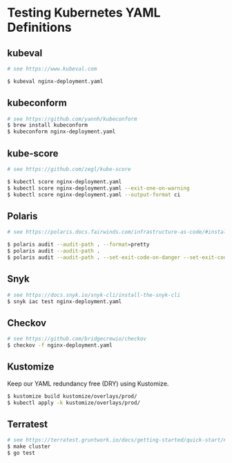 # Testing Kubernetes YAML Definitions

## kubeval

```bash
# see https://www.kubeval.com

$ kubeval nginx-deployment.yaml
```

## kubeconform

```bash
# see https://github.com/yannh/kubeconform
$ brew install kubeconform
$ kubeconform nginx-deployment.yaml
```

## kube-score

```bash
# see https://github.com/zegl/kube-score

$ kubectl score nginx-deployment.yaml
$ kubectl score nginx-deployment.yaml --exit-one-on-warning
$ kubectl score nginx-deployment.yaml --output-format ci
```

## Polaris

```bash
# see https://polaris.docs.fairwinds.com/infrastructure-as-code/#install-the-cli

$ polaris audit --audit-path . --format=pretty
$ polaris audit --audit-path .
$ polaris audit --audit-path . --set-exit-code-on-danger --set-exit-code-below-score 90
```

## Snyk

```bash
# see https://docs.snyk.io/snyk-cli/install-the-snyk-cli
$ snyk iac test nginx-deployment.yaml
```

## Checkov

```bash
# see https://github.com/bridgecrewio/checkov
$ checkov -f nginx-deployment.yaml
```

## Kustomize

Keep our YAML redundancy free (DRY) using Kustomize.

```bash
$ kustomize build kustomize/overlays/prod/
$ kubectl apply -k kustomize/overlays/prod/
```

## Terratest 

```bash
# see https://terratest.gruntwork.io/docs/getting-started/quick-start/#example-4-kubernetes
$ make cluster
$ go test
```
